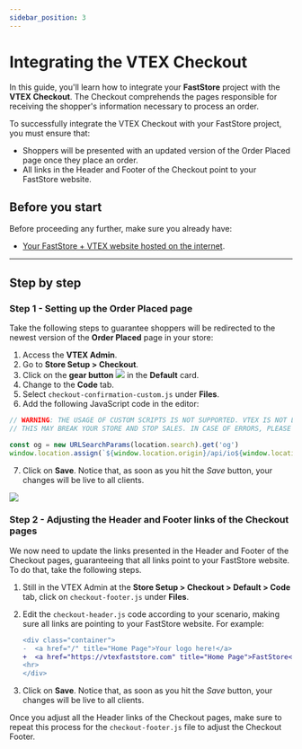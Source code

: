 ```yaml
---
sidebar_position: 3
---
```


# Integrating the VTEX Checkout

In this guide, you'll learn how to integrate your **FastStore** project with the **VTEX Checkout**. The Checkout comprehends the pages responsible for receiving the shopper's information necessary to process an order.

To successfully integrate the VTEX Checkout with your FastStore project, you must ensure that:
- Shoppers will be presented with an updated version of the Order Placed page once they place an order. 
- All links in the Header and Footer of the Checkout point to your FastStore website.

## Before you start

Before proceeding any further, make sure you already have:
- [Your FastStore + VTEX website hosted on the internet](/how-to-guides/platform-integration/vtex/hosting-a-faststore-vtex-website).

---

## Step by step

### Step 1 - Setting up the Order Placed page

Take the following steps to guarantee shoppers will be redirected to the newest version of the **Order Placed** page in your store:

1. Access the **VTEX Admin**.
2. Go to **Store Setup > Checkout**.
3. Click on the **gear button** <img class="inline w-8" src="https://vtexhelp.vtexassets.com/assets/docs/src/GearButton___321ecfa4cbfc643280bdb8334dafa486.png"/> in the **Default** card.
4. Change to the **Code** tab. 
5. Select `checkout-confirmation-custom.js` under **Files**. 
6. Add the following JavaScript code in the editor:

  ```jsx {4-5} title="checkout-confirmation-custom.js"
  // WARNING: THE USAGE OF CUSTOM SCRIPTS IS NOT SUPPORTED. VTEX IS NOT LIABLE FOR ANY DAMAGES THIS MAY CAUSE.
  // THIS MAY BREAK YOUR STORE AND STOP SALES. IN CASE OF ERRORS, PLEASE DELETE THE CONTENT OF THIS SCRIPT.

  const og = new URLSearchParams(location.search).get('og')
  window.location.assign(`${window.location.origin}/api/io${window.location.pathname}?og=${og}`)
  ```
    
7. Click on **Save**. Notice that, as soon as you hit the *Save* button, your changes will be live to all clients.

![](/img/how-to-guides/orderplacedversion.png)

### Step 2 - Adjusting the Header and Footer links of the Checkout pages

We now need to update the links presented in the Header and Footer of the Checkout pages, guaranteeing that all links point to your FastStore website. To do that, take the following steps.

1. Still in the VTEX Admin at the **Store Setup > Checkout > Default > Code** tab, click on `checkout-footer.js` under **Files**. 
2. Edit the `checkout-header.js` code according to your scenario, making sure all links are pointing to your FastStore website. For example:

    ```diff title="checkout-header.js"
    <div class="container">
    -  <a href="/" title="Home Page">Your logo here!</a>
    +  <a href="https://vtexfaststore.com" title="Home Page">FastStore</a>
    <hr>
    </div>
    ```

3. Click on **Save**. Notice that, as soon as you hit the *Save* button, your changes will be live to all clients.

Once you adjust all the Header links of the Checkout pages, make sure to repeat this process for the `checkout-footer.js` file to adjust the Checkout Footer.


